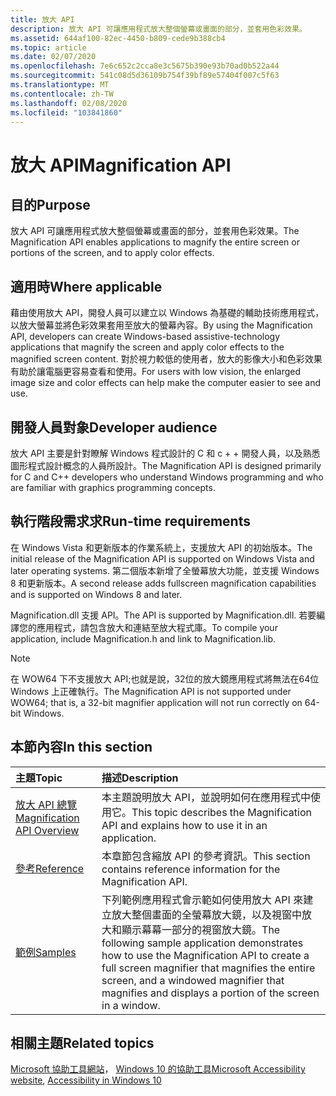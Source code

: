 ```yaml
---
title: 放大 API
description: 放大 API 可讓應用程式放大整個螢幕或畫面的部分，並套用色彩效果。
ms.assetid: 644af100-82ec-4450-b809-cede9b388cb4
ms.topic: article
ms.date: 02/07/2020
ms.openlocfilehash: 7e6c652c2cca8e3c5675b390e93b70ad0b522a44
ms.sourcegitcommit: 541c08d5d36109b754f39bf89e57404f007c5f63
ms.translationtype: MT
ms.contentlocale: zh-TW
ms.lasthandoff: 02/08/2020
ms.locfileid: "103841860"
---
```

# <a name="magnification-api"></a><span data-ttu-id="4ea77-103">放大 API</span><span class="sxs-lookup"><span data-stu-id="4ea77-103">Magnification API</span></span>

## <a name="purpose"></a><span data-ttu-id="4ea77-104">目的</span><span class="sxs-lookup"><span data-stu-id="4ea77-104">Purpose</span></span>

<span data-ttu-id="4ea77-105">放大 API 可讓應用程式放大整個螢幕或畫面的部分，並套用色彩效果。</span><span class="sxs-lookup"><span data-stu-id="4ea77-105">The Magnification API enables applications to magnify the entire screen or portions of the screen, and to apply color effects.</span></span>

## <a name="where-applicable"></a><span data-ttu-id="4ea77-106">適用時</span><span class="sxs-lookup"><span data-stu-id="4ea77-106">Where applicable</span></span>

<span data-ttu-id="4ea77-107">藉由使用放大 API，開發人員可以建立以 Windows 為基礎的輔助技術應用程式，以放大螢幕並將色彩效果套用至放大的螢幕內容。</span><span class="sxs-lookup"><span data-stu-id="4ea77-107">By using the Magnification API, developers can create Windows-based assistive-technology applications that magnify the screen and apply color effects to the magnified screen content.</span></span> <span data-ttu-id="4ea77-108">對於視力較低的使用者，放大的影像大小和色彩效果有助於讓電腦更容易查看和使用。</span><span class="sxs-lookup"><span data-stu-id="4ea77-108">For users with low vision, the enlarged image size and color effects can help make the computer easier to see and use.</span></span>

## <a name="developer-audience"></a><span data-ttu-id="4ea77-109">開發人員對象</span><span class="sxs-lookup"><span data-stu-id="4ea77-109">Developer audience</span></span>

<span data-ttu-id="4ea77-110">放大 API 主要是針對瞭解 Windows 程式設計的 C 和 c + + 開發人員，以及熟悉圖形程式設計概念的人員所設計。</span><span class="sxs-lookup"><span data-stu-id="4ea77-110">The Magnification API is designed primarily for C and C++ developers who understand Windows programming and who are familiar with graphics programming concepts.</span></span>

## <a name="run-time-requirements"></a><span data-ttu-id="4ea77-111">執行階段需求求</span><span class="sxs-lookup"><span data-stu-id="4ea77-111">Run-time requirements</span></span>

<span data-ttu-id="4ea77-112">在 Windows Vista 和更新版本的作業系統上，支援放大 API 的初始版本。</span><span class="sxs-lookup"><span data-stu-id="4ea77-112">The initial release of the Magnification API is supported on Windows Vista and later operating systems.</span></span> <span data-ttu-id="4ea77-113">第二個版本新增了全螢幕放大功能，並支援 Windows 8 和更新版本。</span><span class="sxs-lookup"><span data-stu-id="4ea77-113">A second release adds fullscreen magnification capabilities and is supported on Windows 8 and later.</span></span>

<span data-ttu-id="4ea77-114">Magnification.dll 支援 API。</span><span class="sxs-lookup"><span data-stu-id="4ea77-114">The API is supported by Magnification.dll.</span></span> <span data-ttu-id="4ea77-115">若要編譯您的應用程式，請包含放大和連結至放大程式庫。</span><span class="sxs-lookup"><span data-stu-id="4ea77-115">To compile your application, include Magnification.h and link to Magnification.lib.</span></span>

> [!Note]  
> <span data-ttu-id="4ea77-116">在 WOW64 下不支援放大 API;也就是說，32位的放大鏡應用程式將無法在64位 Windows 上正確執行。</span><span class="sxs-lookup"><span data-stu-id="4ea77-116">The Magnification API is not supported under WOW64; that is, a 32-bit magnifier application will not run correctly on 64-bit Windows.</span></span>

## <a name="in-this-section"></a><span data-ttu-id="4ea77-117">本節內容</span><span class="sxs-lookup"><span data-stu-id="4ea77-117">In this section</span></span>

| <span data-ttu-id="4ea77-118">主題</span><span class="sxs-lookup"><span data-stu-id="4ea77-118">Topic</span></span> | <span data-ttu-id="4ea77-119">描述</span><span class="sxs-lookup"><span data-stu-id="4ea77-119">Description</span></span> |
|:---|:---|
| [<span data-ttu-id="4ea77-120">放大 API 總覽</span><span class="sxs-lookup"><span data-stu-id="4ea77-120">Magnification API Overview</span></span>](magapi-intro.md)<br/> | <span data-ttu-id="4ea77-121">本主題說明放大 API，並說明如何在應用程式中使用它。</span><span class="sxs-lookup"><span data-stu-id="4ea77-121">This topic describes the Magnification API and explains how to use it in an application.</span></span><br/> |
| [<span data-ttu-id="4ea77-122">參考</span><span class="sxs-lookup"><span data-stu-id="4ea77-122">Reference</span></span>](entry-magapi-ref.md)<br/>  | <span data-ttu-id="4ea77-123">本章節包含縮放 API 的參考資訊。</span><span class="sxs-lookup"><span data-stu-id="4ea77-123">This section contains reference information for the Magnification API.</span></span><br/>|
| [<span data-ttu-id="4ea77-124">範例</span><span class="sxs-lookup"><span data-stu-id="4ea77-124">Samples</span></span>](magapi-samples-entry.md)<br/> | <span data-ttu-id="4ea77-125">下列範例應用程式會示範如何使用放大 API 來建立放大整個畫面的全螢幕放大鏡，以及視窗中放大和顯示幕幕一部分的視窗放大鏡。</span><span class="sxs-lookup"><span data-stu-id="4ea77-125">The following sample application demonstrates how to use the Magnification API to create a full screen magnifier that magnifies the entire screen, and a windowed magnifier that magnifies and displays a portion of the screen in a window.</span></span><br/> |

## <a name="related-topics"></a><span data-ttu-id="4ea77-126">相關主題</span><span class="sxs-lookup"><span data-stu-id="4ea77-126">Related topics</span></span>

<span data-ttu-id="4ea77-127">[Microsoft 協助工具網站](https://www.microsoft.com/accessibility/)， [Windows 10 的協助工具](/windows/apps/accessibility)</span><span class="sxs-lookup"><span data-stu-id="4ea77-127">[Microsoft Accessibility website](https://www.microsoft.com/accessibility/), [Accessibility in Windows 10](/windows/apps/accessibility)</span></span>

